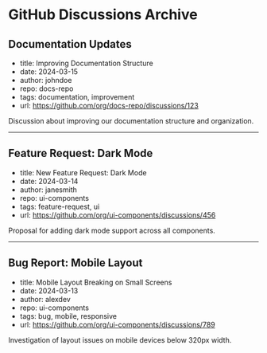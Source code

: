 # GitHub Discussions Archive

## Documentation Updates
- title: Improving Documentation Structure
- date: 2024-03-15
- author: johndoe
- repo: docs-repo
- tags: documentation, improvement
- url: https://github.com/org/docs-repo/discussions/123

Discussion about improving our documentation structure and organization.

---

## Feature Request: Dark Mode
- title: New Feature Request: Dark Mode
- date: 2024-03-14
- author: janesmith
- repo: ui-components
- tags: feature-request, ui
- url: https://github.com/org/ui-components/discussions/456

Proposal for adding dark mode support across all components.

---

## Bug Report: Mobile Layout
- title: Mobile Layout Breaking on Small Screens
- date: 2024-03-13
- author: alexdev
- repo: ui-components
- tags: bug, mobile, responsive
- url: https://github.com/org/ui-components/discussions/789

Investigation of layout issues on mobile devices below 320px width.